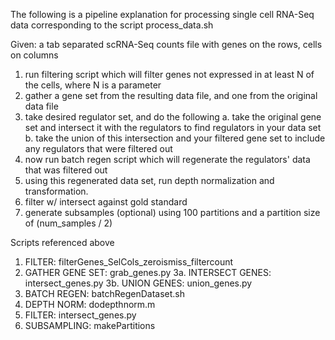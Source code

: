 
The following is a pipeline explanation for processing single cell RNA-Seq data corresponding to the script process_data.sh

Given: a tab separated scRNA-Seq counts file with genes on the rows, cells on columns

1. run filtering script which will filter genes not expressed in at least N of the cells, where N is a parameter
2. gather a gene set from the resulting data file, and one from the original data file
3. take desired regulator set, and do the following
        a. take the original gene set and intersect it with the regulators to find regulators in your data set
        b. take the union of this intersection and your filtered gene set to include any regulators that were filtered out
4. now run batch regen script which will regenerate the regulators' data that was filtered out
5. using this regenerated data set, run depth normalization and transformation.
6. filter w/ intersect against gold standard	
7. generate subsamples (optional) using 100 partitions and a partition size of (num_samples / 2)


Scripts referenced above
1. FILTER:                      filterGenes_SelCols_zeroismiss_filtercount
2. GATHER GENE SET:             grab_genes.py
3a. INTERSECT GENES:            intersect_genes.py
3b. UNION GENES:                union_genes.py
4. BATCH REGEN:                 batchRegenDataset.sh
5. DEPTH NORM:                  dodepthnorm.m
6. FILTER: 						intersect_genes.py
7. SUBSAMPLING:                 makePartitions
